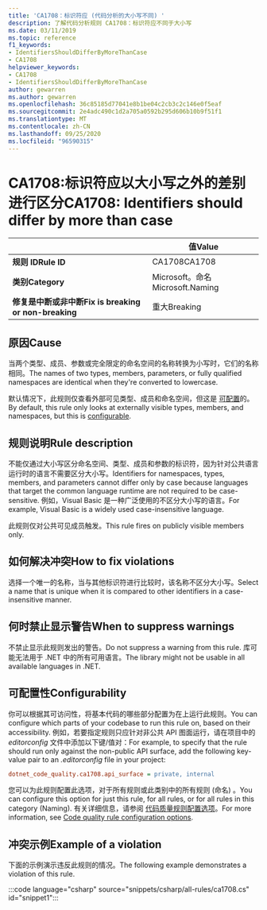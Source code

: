 ```yaml
---
title: 'CA1708：标识符应 (代码分析的大小写不同) '
description: 了解代码分析规则 CA1708：标识符应不同于大小写
ms.date: 03/11/2019
ms.topic: reference
f1_keywords:
- IdentifiersShouldDifferByMoreThanCase
- CA1708
helpviewer_keywords:
- CA1708
- IdentifiersShouldDifferByMoreThanCase
author: gewarren
ms.author: gewarren
ms.openlocfilehash: 36c85185d77041e8b1be04c2cb3c2c146e0f5eaf
ms.sourcegitcommit: 2e4adc490c1d2a705a0592b295d606b10b9f51f1
ms.translationtype: MT
ms.contentlocale: zh-CN
ms.lasthandoff: 09/25/2020
ms.locfileid: "96590315"
---
```

# <a name="ca1708-identifiers-should-differ-by-more-than-case"></a><span data-ttu-id="04530-103">CA1708:标识符应以大小写之外的差别进行区分</span><span class="sxs-lookup"><span data-stu-id="04530-103">CA1708: Identifiers should differ by more than case</span></span>

| | <span data-ttu-id="04530-104">值</span><span class="sxs-lookup"><span data-stu-id="04530-104">Value</span></span> |
|-|-|
| <span data-ttu-id="04530-105">**规则 ID**</span><span class="sxs-lookup"><span data-stu-id="04530-105">**Rule ID**</span></span> |<span data-ttu-id="04530-106">CA1708</span><span class="sxs-lookup"><span data-stu-id="04530-106">CA1708</span></span>|
| <span data-ttu-id="04530-107">**类别**</span><span class="sxs-lookup"><span data-stu-id="04530-107">**Category**</span></span> |<span data-ttu-id="04530-108">Microsoft。命名</span><span class="sxs-lookup"><span data-stu-id="04530-108">Microsoft.Naming</span></span>|
| <span data-ttu-id="04530-109">**修复是中断或非中断**</span><span class="sxs-lookup"><span data-stu-id="04530-109">**Fix is breaking or non-breaking**</span></span> |<span data-ttu-id="04530-110">重大</span><span class="sxs-lookup"><span data-stu-id="04530-110">Breaking</span></span>|

## <a name="cause"></a><span data-ttu-id="04530-111">原因</span><span class="sxs-lookup"><span data-stu-id="04530-111">Cause</span></span>

<span data-ttu-id="04530-112">当两个类型、成员、参数或完全限定的命名空间的名称转换为小写时，它们的名称相同。</span><span class="sxs-lookup"><span data-stu-id="04530-112">The names of two types, members, parameters, or fully qualified namespaces are identical when they're converted to lowercase.</span></span>

<span data-ttu-id="04530-113">默认情况下，此规则仅查看外部可见类型、成员和命名空间，但这是 [可配置](#configurability)的。</span><span class="sxs-lookup"><span data-stu-id="04530-113">By default, this rule only looks at externally visible types, members, and namespaces, but this is [configurable](#configurability).</span></span>

## <a name="rule-description"></a><span data-ttu-id="04530-114">规则说明</span><span class="sxs-lookup"><span data-stu-id="04530-114">Rule description</span></span>

<span data-ttu-id="04530-115">不能仅通过大小写区分命名空间、类型、成员和参数的标识符，因为针对公共语言运行时的语言不需要区分大小写。</span><span class="sxs-lookup"><span data-stu-id="04530-115">Identifiers for namespaces, types, members, and parameters cannot differ only by case because languages that target the common language runtime are not required to be case-sensitive.</span></span> <span data-ttu-id="04530-116">例如，Visual Basic 是一种广泛使用的不区分大小写的语言。</span><span class="sxs-lookup"><span data-stu-id="04530-116">For example, Visual Basic is a widely used case-insensitive language.</span></span>

<span data-ttu-id="04530-117">此规则仅对公共可见成员触发。</span><span class="sxs-lookup"><span data-stu-id="04530-117">This rule fires on publicly visible members only.</span></span>

## <a name="how-to-fix-violations"></a><span data-ttu-id="04530-118">如何解决冲突</span><span class="sxs-lookup"><span data-stu-id="04530-118">How to fix violations</span></span>

<span data-ttu-id="04530-119">选择一个唯一的名称，当与其他标识符进行比较时，该名称不区分大小写。</span><span class="sxs-lookup"><span data-stu-id="04530-119">Select a name that is unique when it is compared to other identifiers in a case-insensitive manner.</span></span>

## <a name="when-to-suppress-warnings"></a><span data-ttu-id="04530-120">何时禁止显示警告</span><span class="sxs-lookup"><span data-stu-id="04530-120">When to suppress warnings</span></span>

<span data-ttu-id="04530-121">不禁止显示此规则发出的警告。</span><span class="sxs-lookup"><span data-stu-id="04530-121">Do not suppress a warning from this rule.</span></span> <span data-ttu-id="04530-122">库可能无法用于 .NET 中的所有可用语言。</span><span class="sxs-lookup"><span data-stu-id="04530-122">The library might not be usable in all available languages in .NET.</span></span>

## <a name="configurability"></a><span data-ttu-id="04530-123">可配置性</span><span class="sxs-lookup"><span data-stu-id="04530-123">Configurability</span></span>

<span data-ttu-id="04530-124">你可以根据其可访问性，将基本代码的哪些部分配置为在上运行此规则。</span><span class="sxs-lookup"><span data-stu-id="04530-124">You can configure which parts of your codebase to run this rule on, based on their accessibility.</span></span> <span data-ttu-id="04530-125">例如，若要指定规则只应针对非公共 API 图面运行，请在项目中的 *editorconfig* 文件中添加以下键/值对：</span><span class="sxs-lookup"><span data-stu-id="04530-125">For example, to specify that the rule should run only against the non-public API surface, add the following key-value pair to an *.editorconfig* file in your project:</span></span>

```ini
dotnet_code_quality.ca1708.api_surface = private, internal
```

<span data-ttu-id="04530-126">您可以为此规则配置此选项，对于所有规则或此类别中的所有规则 (命名) 。</span><span class="sxs-lookup"><span data-stu-id="04530-126">You can configure this option for just this rule, for all rules, or for all rules in this category (Naming).</span></span> <span data-ttu-id="04530-127">有关详细信息，请参阅 [代码质量规则配置选项](../code-quality-rule-options.md)。</span><span class="sxs-lookup"><span data-stu-id="04530-127">For more information, see [Code quality rule configuration options](../code-quality-rule-options.md).</span></span>

## <a name="example-of-a-violation"></a><span data-ttu-id="04530-128">冲突示例</span><span class="sxs-lookup"><span data-stu-id="04530-128">Example of a violation</span></span>

<span data-ttu-id="04530-129">下面的示例演示违反此规则的情况。</span><span class="sxs-lookup"><span data-stu-id="04530-129">The following example demonstrates a violation of this rule.</span></span>

:::code language="csharp" source="snippets/csharp/all-rules/ca1708.cs" id="snippet1":::
